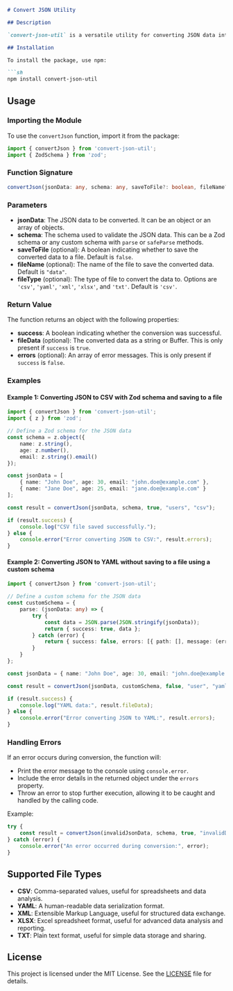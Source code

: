 ```markdown
# Convert JSON Utility

## Description

`convert-json-util` is a versatile utility for converting JSON data into various formats such as CSV, YAML, XML, XLSX, and TXT. This tool is designed to make it easy to transform JSON data into different file types for use in data sharing, reporting, and more. It supports both [Zod](https://github.com/colinhacks/zod) schemas and custom schemas for validation and conversion.

## Installation

To install the package, use npm:

```sh
npm install convert-json-util
```

## Usage

### Importing the Module

To use the `convertJson` function, import it from the package:

```typescript
import { convertJson } from 'convert-json-util';
import { ZodSchema } from 'zod';
```

### Function Signature

```typescript
convertJson(jsonData: any, schema: any, saveToFile?: boolean, fileName?: string, fileType?: 'csv' | 'yaml' | 'xml' | 'xlsx' | 'txt'): { success: boolean, fileData?: string | Buffer, errors?: string[] }
```

### Parameters

- **jsonData**: The JSON data to be converted. It can be an object or an array of objects.
- **schema**: The schema used to validate the JSON data. This can be a Zod schema or any custom schema with `parse` or `safeParse` methods.
- **saveToFile** (optional): A boolean indicating whether to save the converted data to a file. Default is `false`.
- **fileName** (optional): The name of the file to save the converted data. Default is `"data"`.
- **fileType** (optional): The type of file to convert the data to. Options are `'csv'`, `'yaml'`, `'xml'`, `'xlsx'`, and `'txt'`. Default is `'csv'`.

### Return Value

The function returns an object with the following properties:
- **success**: A boolean indicating whether the conversion was successful.
- **fileData** (optional): The converted data as a string or Buffer. This is only present if `success` is `true`.
- **errors** (optional): An array of error messages. This is only present if `success` is `false`.

### Examples

#### Example 1: Converting JSON to CSV with Zod schema and saving to a file

```typescript
import { convertJson } from 'convert-json-util';
import { z } from 'zod';

// Define a Zod schema for the JSON data
const schema = z.object({
    name: z.string(),
    age: z.number(),
    email: z.string().email()
});

const jsonData = [
    { name: "John Doe", age: 30, email: "john.doe@example.com" },
    { name: "Jane Doe", age: 25, email: "jane.doe@example.com" }
];

const result = convertJson(jsonData, schema, true, "users", "csv");

if (result.success) {
    console.log("CSV file saved successfully.");
} else {
    console.error("Error converting JSON to CSV:", result.errors);
}
```

#### Example 2: Converting JSON to YAML without saving to a file using a custom schema

```typescript
import { convertJson } from 'convert-json-util';

// Define a custom schema for the JSON data
const customSchema = {
    parse: (jsonData: any) => {
        try {
            const data = JSON.parse(JSON.stringify(jsonData));
            return { success: true, data };
        } catch (error) {
            return { success: false, errors: [{ path: [], message: (error as Error).message }] };
        }
    }
};

const jsonData = { name: "John Doe", age: 30, email: "john.doe@example.com" };

const result = convertJson(jsonData, customSchema, false, "user", "yaml");

if (result.success) {
    console.log("YAML data:", result.fileData);
} else {
    console.error("Error converting JSON to YAML:", result.errors);
}
```

### Handling Errors

If an error occurs during conversion, the function will:
- Print the error message to the console using `console.error`.
- Include the error details in the returned object under the `errors` property.
- Throw an error to stop further execution, allowing it to be caught and handled by the calling code.

Example:

```typescript
try {
    const result = convertJson(invalidJsonData, schema, true, "invalidData", "csv");
} catch (error) {
    console.error("An error occurred during conversion:", error);
}
```

## Supported File Types

- **CSV**: Comma-separated values, useful for spreadsheets and data analysis.
- **YAML**: A human-readable data serialization format.
- **XML**: Extensible Markup Language, useful for structured data exchange.
- **XLSX**: Excel spreadsheet format, useful for advanced data analysis and reporting.
- **TXT**: Plain text format, useful for simple data storage and sharing.

## License

This project is licensed under the MIT License. See the [LICENSE](LICENSE) file for details.
```